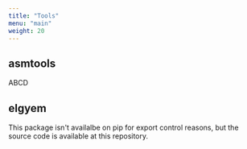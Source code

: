 ```yaml
---
title: "Tools"
menu: "main"
weight: 20
---
```


## asmtools
ABCD

## elgyem
This package isn't availalbe on pip for export control reasons, but the source
code is available at this repository.